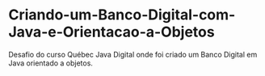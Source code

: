 # Criando-um-Banco-Digital-com-Java-e-Orientacao-a-Objetos
Desafio do curso Québec Java Digital onde foi criado um Banco Digital em Java orientado a objetos.
